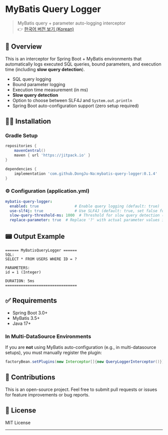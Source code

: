 # MyBatis Query Logger

> MyBatis query + parameter auto-logging interceptor<br/>
> 👉 [한국어 버전 보기 (Korean)](https://github.com/DongJu-Na/mybatis-query-logger/blob/master/README_KR.md)

## 📌 Overview

This is an interceptor for Spring Boot + MyBatis environments that automatically logs executed SQL queries, bound parameters, and execution time (including **slow query detection**).

* SQL query logging
* Bound parameter logging
* Execution time measurement (in ms)
* **Slow query detection**
* Option to choose between SLF4J and `System.out.println`
* Spring Boot auto-configuration support (zero setup required)

## 🧑‍💻 Installation

### Gradle Setup

```groovy
repositories {
    mavenCentral()
    maven { url 'https://jitpack.io' }
}

dependencies {
    implementation 'com.github.DongJu-Na:mybatis-query-logger:0.1.4'
}
```

### ⚙️ Configuration (application.yml)

```yaml
mybatis-query-logger:
  enabled: true                # Enable query logging (default: true)
  use-slf4j: true              # Use SLF4J (default: true, set false for System.out)
  slow-query-threshold-ms: 1000  # Threshold for slow query detection (default: 1000ms)
  replace-parameter: true  # Replace '?' with actual parameter values in SQL logs for easy DB tool execution (default : false)
```

## 📟 Output Example

```vbnet
====== MyBatisQueryLogger ======
SQL:
SELECT * FROM USERS WHERE ID = ?

PARAMETERS:
id = 1 (Integer)

DURATION: 5ms
================================
```

## ✅ Requirements

* Spring Boot 3.0+
* MyBatis 3.5+
* Java 17+

### In Multi-DataSource Environments

If you are **not** using MyBatis auto-configuration (e.g., in multi-datasource setups), you must manually register the plugin:

```java
factoryBean.setPlugins(new Interceptor[]{new QueryLoggerInterceptor()});
```

## 📝 Contributions

This is an open-source project.
Feel free to submit pull requests or issues for feature improvements or bug reports.

## 📄 License

MIT License

---


